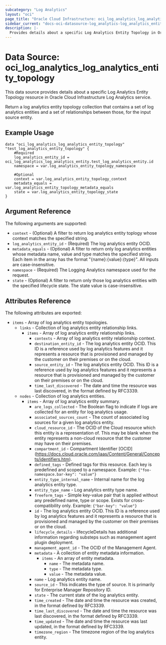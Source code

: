 ```yaml
---
subcategory: "Log Analytics"
layout: "oci"
page_title: "Oracle Cloud Infrastructure: oci_log_analytics_log_analytics_entity_topology"
sidebar_current: "docs-oci-datasource-log_analytics-log_analytics_entity_topology"
description: |-
  Provides details about a specific Log Analytics Entity Topology in Oracle Cloud Infrastructure Log Analytics service
---
```


# Data Source: oci_log_analytics_log_analytics_entity_topology
This data source provides details about a specific Log Analytics Entity Topology resource in Oracle Cloud Infrastructure Log Analytics service.

Return a log analytics entity topology collection that contains a set of log analytics entities and a set of relationships between those, for the input source entity.

## Example Usage

```hcl
data "oci_log_analytics_log_analytics_entity_topology" "test_log_analytics_entity_topology" {
	#Required
	log_analytics_entity_id = oci_log_analytics_log_analytics_entity.test_log_analytics_entity.id
	namespace = var.log_analytics_entity_topology_namespace

	#Optional
	context = var.log_analytics_entity_topology_context
	metadata_equals = var.log_analytics_entity_topology_metadata_equals
	state = var.log_analytics_entity_topology_state
}
```

## Argument Reference

The following arguments are supported:

* `context` - (Optional) A filter to return log analytics entity toplogy whose context matches the specified string. 
* `log_analytics_entity_id` - (Required) The log analytics entity OCID. 
* `metadata_equals` - (Optional) A filter to return only log analytics entities whose metadata name, value and type matches the specified string. Each item in the array has the format "{name}:{value}:{type}".  All inputs are case-insensitive. 
* `namespace` - (Required) The Logging Analytics namespace used for the request. 
* `state` - (Optional) A filter to return only those log analytics entities with the specified lifecycle state. The state value is case-insensitive. 


## Attributes Reference

The following attributes are exported:

* `items` - Array of log analytics entity topologies.
	* `links` - Collection of log analytics entity relationship links. 
		* `items` - Array of log analytics entity relationship links.
			* `contexts` - Array of log analytics entity relationship context.
			* `destination_entity_id` - The log analytics entity OCID. This ID is a reference used by log analytics features and it represents a resource that is provisioned and managed by the customer on their premises or on the cloud. 
			* `source_entity_id` - The log analytics entity OCID. This ID is a reference used by log analytics features and it represents a resource that is provisioned and managed by the customer on their premises or on the cloud. 
			* `time_last_discovered` - The date and time the resource was last discovered, in the format defined by RFC3339. 
	* `nodes` - Collection of log analytics entities. 
		* `items` - Array of log analytics entity summary.
			* `are_logs_collected` - The Boolean flag to indicate if logs are collected for an entity for log analytics usage. 
			* `associated_sources_count` - The count of associated log sources for a given log analytics entity. 
			* `cloud_resource_id` - The OCID of the Cloud resource which this entity is a representation of. This may be blank when the entity represents a non-cloud resource that the customer may have on their premises. 
			* `compartment_id` - Compartment Identifier [OCID] (https://docs.cloud.oracle.com/iaas/Content/General/Concepts/identifiers.htm).
			* `defined_tags` - Defined tags for this resource. Each key is predefined and scoped to a namespace. Example: `{"foo-namespace.bar-key": "value"}` 
			* `entity_type_internal_name` - Internal name for the log analytics entity type. 
			* `entity_type_name` - Log analytics entity type name. 
			* `freeform_tags` - Simple key-value pair that is applied without any predefined name, type or scope. Exists for cross-compatibility only. Example: `{"bar-key": "value"}` 
			* `id` - The log analytics entity OCID. This ID is a reference used by log analytics features and it represents a resource that is provisioned and managed by the customer on their premises or on the cloud. 
			* `lifecycle_details` - lifecycleDetails has additional information regarding substeps such as management agent plugin deployment. 
			* `management_agent_id` - The OCID of the Management Agent. 
			* `metadata` - A collection of entity metadata information.
				* `items` - An array of entity metadata.
					* `name` - The metadata name.
					* `type` - The metadata type.
					* `value` - The metadata value.
			* `name` - Log analytics entity name. 
			* `source_id` - This indicates the type of source. It is primarily for Enterprise Manager Repository ID. 
			* `state` - The current state of the log analytics entity. 
			* `time_created` - The date and time the resource was created, in the format defined by RFC3339. 
			* `time_last_discovered` - The date and time the resource was last discovered, in the format defined by RFC3339. 
			* `time_updated` - The date and time the resource was last updated, in the format defined by RFC3339. 
			* `timezone_region` - The timezone region of the log analytics entity. 

